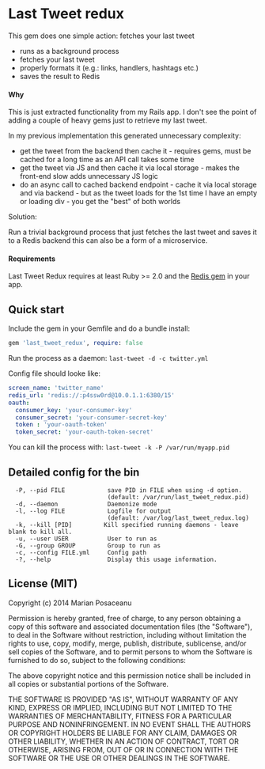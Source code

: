 # Last Tweet redux

This gem does one simple action: fetches your last tweet

- runs as a background process
- fetches your last tweet
- properly formats it (e.g.: links, handlers, hashtags etc.)
- saves the result to Redis

#### Why

This is just extracted functionality from my Rails app. I don't see the point of adding a couple of heavy gems just to retrieve my last tweet.

In my previous implementation this generated unnecessary complexity:

- get the tweet from the backend then cache it - requires gems, must be cached for a long time as an API call takes some time
- get the tweet via JS and then cache it via local storage - makes the front-end slow adds unnecessary JS logic
- do an async call to cached backend endpoint - cache it via local storage and via backend - but as the tweet loads for the 1st time I have an empty or loading div - you get the "best" of both worlds

Solution:

Run a trivial background process that just fetches the last tweet and saves it to a Redis backend this can also be a form of a microservice.

#### Requirements

Last Tweet Redux requires at least Ruby >= 2.0 and the [Redis gem](https://github.com/redis/redis-rb) in your app.

## Quick start

Include the gem in your Gemfile and do a bundle install:

```ruby
gem 'last_tweet_redux', require: false
```

Run the process as a daemon: `last-tweet -d -c twitter.yml`

Config file should looke like:

```yml
screen_name: 'twitter_name'
redis_url: 'redis://:p4ssw0rd@10.0.1.1:6380/15'
oauth:
  consumer_key: 'your-consumer-key'
  consumer_secret: 'your-consumer-secret-key'
  token : 'your-oauth-token'
  token_secret: 'your-oauth-token-secret'
```

You can kill the process with: `last-tweet -k -P /var/run/myapp.pid`

## Detailed config for the bin

```
  -P, --pid FILE            save PID in FILE when using -d option.
                            (default: /var/run/last_tweet_redux.pid)
  -d, --daemon              Daemonize mode
  -l, --log FILE            Logfile for output
                            (default: /var/log/last_tweet_redux.log)
  -k, --kill [PID]         Kill specified running daemons - leave blank to kill all.
  -u, --user USER           User to run as
  -G, --group GROUP         Group to run as
  -c, --config FILE.yml     Config path
  -?, --help                Display this usage information.
```

## License (MIT)

Copyright (c) 2014 Marian Posaceanu

Permission is hereby granted, free of charge, to any person obtaining a copy of this software and associated documentation files (the "Software"), to deal in the Software without restriction, including without limitation the rights to use, copy, modify, merge, publish, distribute, sublicense, and/or sell copies of the Software, and to permit persons to whom the Software is furnished to do so, subject to the following conditions:

The above copyright notice and this permission notice shall be included in all copies or substantial portions of the Software.

THE SOFTWARE IS PROVIDED "AS IS", WITHOUT WARRANTY OF ANY KIND, EXPRESS OR IMPLIED, INCLUDING BUT NOT LIMITED TO THE WARRANTIES OF MERCHANTABILITY, FITNESS FOR A PARTICULAR PURPOSE AND NONINFRINGEMENT. IN NO EVENT SHALL THE AUTHORS OR COPYRIGHT HOLDERS BE LIABLE FOR ANY CLAIM, DAMAGES OR OTHER LIABILITY, WHETHER IN AN ACTION OF CONTRACT, TORT OR OTHERWISE, ARISING FROM, OUT OF OR IN CONNECTION WITH THE SOFTWARE OR THE USE OR OTHER DEALINGS IN THE SOFTWARE.
